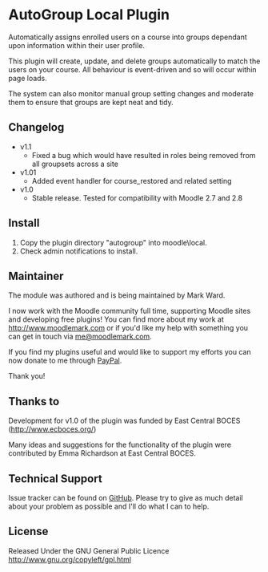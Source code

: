 # AutoGroup Local Plugin

Automatically assigns enrolled users on a course into groups
dependant upon information within their user profile.

This plugin will create, update, and delete groups automatically
to match the users on your course. All behaviour is event-driven
and so will occur within page loads.

The system can also monitor manual group setting changes and
moderate them to ensure that groups are kept neat and tidy.

## Changelog

* v1.1
  * Fixed a bug which would have resulted in roles being removed from all groupsets across a site
* v1.01
  * Added event handler for course_restored and related setting
* v1.0
  * Stable release. Tested for compatibility with Moodle 2.7 and 2.8

## Install

1. Copy the plugin directory "autogroup" into moodle\local\.
2. Check admin notifications to install.

## Maintainer

The module was authored and is being maintained by Mark Ward.

I now work with the Moodle community full time, supporting Moodle sites and developing free
plugins! You can find more about my work at http://www.moodlemark.com or if you'd like my help
with something you can get in touch via me@moodlemark.com.

If you find my plugins useful and would like to support my efforts you can now donate to me through
[PayPal](https://www.paypal.com/cgi-bin/webscr?cmd=_s-xclick&hosted_button_id=DW9R2WX3W73TG).

Thank you!

## Thanks to

Development for v1.0 of the plugin was funded by East Central BOCES (http://www.ecboces.org/)

Many ideas and suggestions for the functionality of the plugin were contributed
by Emma Richardson at East Central BOCES.

## Technical Support

Issue tracker can be found on [GitHub](https://github.com/markward/local_autogroup/issues). Please
try to give as much detail about your problem as possible and I'll do what I can to help.

## License

Released Under the GNU General Public Licence http://www.gnu.org/copyleft/gpl.html